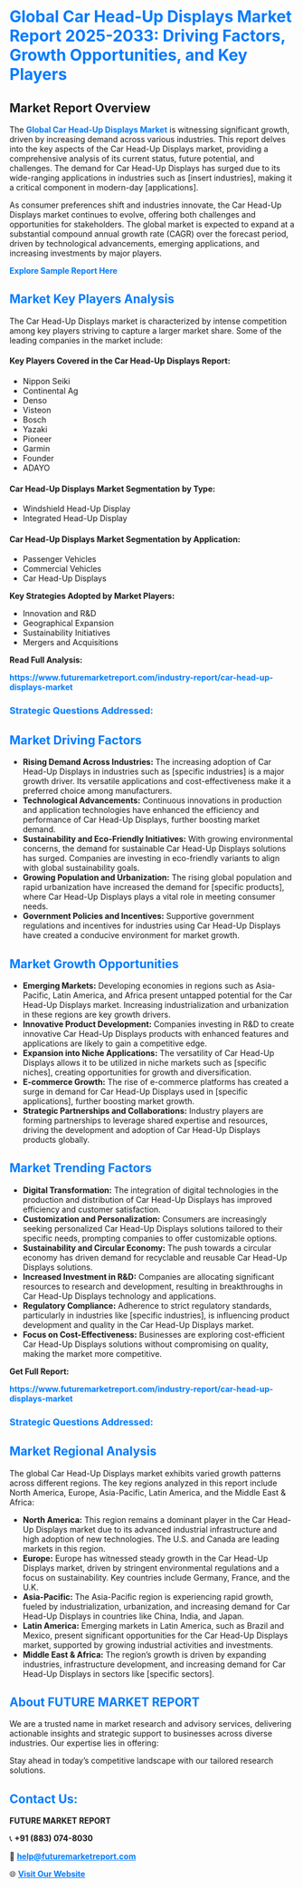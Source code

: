 <h1 style="color: #007BFF;">Global Car Head-Up Displays Market Report 2025-2033: Driving Factors, Growth Opportunities, and Key Players</h1>

<section id="overview">
<h2>Market Report Overview</h2>
<p>The <a href="https://www.futuremarketreport.com/industry-report/car-head-up-displays-market" style="color: #007BFF; text-decoration: none;"><strong>Global Car Head-Up Displays Market</strong></a> is witnessing significant growth, driven by increasing demand across various industries. This report delves into the key aspects of the Car Head-Up Displays market, providing a comprehensive analysis of its current status, future potential, and challenges. The demand for Car Head-Up Displays has surged due to its wide-ranging applications in industries such as [insert industries], making it a critical component in modern-day [applications].</p>
<p>As consumer preferences shift and industries innovate, the Car Head-Up Displays market continues to evolve, offering both challenges and opportunities for stakeholders. The global market is expected to expand at a substantial compound annual growth rate (CAGR) over the forecast period, driven by technological advancements, emerging applications, and increasing investments by major players.</p>
</section>

<section id="overview">
<p><a href="https://www.futuremarketreport.com/request-sample/reportId=107601" style="color: #007BFF; text-decoration: none;"><strong>Explore Sample Report Here</strong></a></p>
</section>

<section id="key-players">
<h2 style="color: #007BFF;">Market Key Players Analysis</h2>
<p>The Car Head-Up Displays market is characterized by intense competition among key players striving to capture a larger market share. Some of the leading companies in the market include:</p>
<h4>Key Players Covered in the Car Head-Up Displays Report:</h4>
<ul><li>Nippon Seiki</li><li>Continental Ag</li><li>Denso</li><li>Visteon</li><li>Bosch</li><li>Yazaki</li><li>Pioneer</li><li>Garmin</li><li>Founder</li><li>ADAYO</li></ul>
<h4>Car Head-Up Displays Market Segmentation by Type:</h4>
<ul><li>Windshield Head-Up Display</li><li>Integrated Head-Up Display</li></ul>

<h4>Car Head-Up Displays Market Segmentation by Application:</h4>
<ul><li>Passenger Vehicles</li><li>Commercial Vehicles</li><li>Car Head-Up Displays</li></ul>
<p><strong>Key Strategies Adopted by Market Players:</strong></p>
<ul>
<li>Innovation and R&D</li>
<li>Geographical Expansion</li>
<li>Sustainability Initiatives</li>
<li>Mergers and Acquisitions</li>
</ul>
</section>

<section>
<p><strong>Read Full Analysis: </strong></p><a href="https://www.futuremarketreport.com/industry-report/car-head-up-displays-market" style="color: #007BFF; text-decoration: none;"><strong>https://www.futuremarketreport.com/industry-report/car-head-up-displays-market</strong></a>
<h3 style="color: #007BFF;">Strategic Questions Addressed:</h3>
</section>

<section id="driving-factors">
<h2 style="color: #007BFF;">Market Driving Factors</h2>
<ul>
<li><strong>Rising Demand Across Industries:</strong> The increasing adoption of Car Head-Up Displays in industries such as [specific industries] is a major growth driver. Its versatile applications and cost-effectiveness make it a preferred choice among manufacturers.</li>
<li><strong>Technological Advancements:</strong> Continuous innovations in production and application technologies have enhanced the efficiency and performance of Car Head-Up Displays, further boosting market demand.</li>
<li><strong>Sustainability and Eco-Friendly Initiatives:</strong> With growing environmental concerns, the demand for sustainable Car Head-Up Displays solutions has surged. Companies are investing in eco-friendly variants to align with global sustainability goals.</li>
<li><strong>Growing Population and Urbanization:</strong> The rising global population and rapid urbanization have increased the demand for [specific products], where Car Head-Up Displays plays a vital role in meeting consumer needs.</li>
<li><strong>Government Policies and Incentives:</strong> Supportive government regulations and incentives for industries using Car Head-Up Displays have created a conducive environment for market growth.</li>
</ul>
</section>

<section id="growth-opportunities">
<h2 style="color: #007BFF;">Market Growth Opportunities</h2>
<ul>
<li><strong>Emerging Markets:</strong> Developing economies in regions such as Asia-Pacific, Latin America, and Africa present untapped potential for the Car Head-Up Displays market. Increasing industrialization and urbanization in these regions are key growth drivers.</li>
<li><strong>Innovative Product Development:</strong> Companies investing in R&D to create innovative Car Head-Up Displays products with enhanced features and applications are likely to gain a competitive edge.</li>
<li><strong>Expansion into Niche Applications:</strong> The versatility of Car Head-Up Displays allows it to be utilized in niche markets such as [specific niches], creating opportunities for growth and diversification.</li>
<li><strong>E-commerce Growth:</strong> The rise of e-commerce platforms has created a surge in demand for Car Head-Up Displays used in [specific applications], further boosting market growth.</li>
<li><strong>Strategic Partnerships and Collaborations:</strong> Industry players are forming partnerships to leverage shared expertise and resources, driving the development and adoption of Car Head-Up Displays products globally.</li>
</ul>
</section>

<section id="trending-factors">
<h2 style="color: #007BFF;">Market Trending Factors</h2>
<ul>
<li><strong>Digital Transformation:</strong> The integration of digital technologies in the production and distribution of Car Head-Up Displays has improved efficiency and customer satisfaction.</li>
<li><strong>Customization and Personalization:</strong> Consumers are increasingly seeking personalized Car Head-Up Displays solutions tailored to their specific needs, prompting companies to offer customizable options.</li>
<li><strong>Sustainability and Circular Economy:</strong> The push towards a circular economy has driven demand for recyclable and reusable Car Head-Up Displays solutions.</li>
<li><strong>Increased Investment in R&D:</strong> Companies are allocating significant resources to research and development, resulting in breakthroughs in Car Head-Up Displays technology and applications.</li>
<li><strong>Regulatory Compliance:</strong> Adherence to strict regulatory standards, particularly in industries like [specific industries], is influencing product development and quality in the Car Head-Up Displays market.</li>
<li><strong>Focus on Cost-Effectiveness:</strong> Businesses are exploring cost-efficient Car Head-Up Displays solutions without compromising on quality, making the market more competitive.</li>
</ul>
</section>

<section>
<p><strong>Get Full Report: </strong></p><a href="https://www.futuremarketreport.com/industry-report/car-head-up-displays-market" style="color: #007BFF; text-decoration: none;"><strong>https://www.futuremarketreport.com/industry-report/car-head-up-displays-market</strong></a>
<h3 style="color: #007BFF;">Strategic Questions Addressed:</h3>
</section>


<section id="regional-analysis">
<h2 style="color: #007BFF;">Market Regional Analysis</h2>
<p>The global Car Head-Up Displays market exhibits varied growth patterns across different regions. The key regions analyzed in this report include North America, Europe, Asia-Pacific, Latin America, and the Middle East & Africa:</p>
<ul>
<li><strong>North America:</strong> This region remains a dominant player in the Car Head-Up Displays market due to its advanced industrial infrastructure and high adoption of new technologies. The U.S. and Canada are leading markets in this region.</li>
<li><strong>Europe:</strong> Europe has witnessed steady growth in the Car Head-Up Displays market, driven by stringent environmental regulations and a focus on sustainability. Key countries include Germany, France, and the U.K.</li>
<li><strong>Asia-Pacific:</strong> The Asia-Pacific region is experiencing rapid growth, fueled by industrialization, urbanization, and increasing demand for Car Head-Up Displays in countries like China, India, and Japan.</li>
<li><strong>Latin America:</strong> Emerging markets in Latin America, such as Brazil and Mexico, present significant opportunities for the Car Head-Up Displays market, supported by growing industrial activities and investments.</li>
<li><strong>Middle East & Africa:</strong> The region’s growth is driven by expanding industries, infrastructure development, and increasing demand for Car Head-Up Displays in sectors like [specific sectors].</li>
</ul>
</section>

<footer>
<h2 style="color: #007BFF;">About FUTURE MARKET REPORT</h2>
<p>We are a trusted name in market research and advisory services, delivering actionable insights and strategic support to businesses across diverse industries. Our expertise lies in offering:</p>

<p>Stay ahead in today’s competitive landscape with our tailored research solutions.</p>

<h2 style="color: #007BFF;">Contact Us:</h2>
<p><strong>FUTURE MARKET REPORT</strong></p>
<p>📞 <strong>+91 (883) 074-8030</strong></p>
<p>📧 <strong><a href="mailto:help@futuremarketreport.com" style="color: #007BFF;">help@futuremarketreport.com</a></strong></p>
<p>🌐 <strong><a href="https://www.futuremarketreport.com/" style="color: #007BFF;">Visit Our Website</a></strong></p>
</footer>